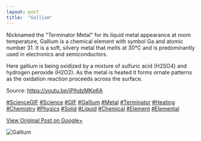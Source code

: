 ```yaml
---
layout: post
title:  "Gallium"
---
```


Nicknamed the "Terminator Metal" for its liquid metal appearance at room
temperature, Gallium is a chemical element with symbol Ga and atomic number
31. It is a soft, silvery metal that melts at 30°C and is predominantly used
in electronics and semiconductors.  
  
Here gallium is being oxidized by a mixture of sulfuric acid (H2SO4) and
hydrogen peroxide (H2O2). As the metal is heated it forms ornate patterns as
the oxidation reaction proceeds across the surface.  
  
Source: <https://youtu.be/iPlhdzMKp6A>  
  
[#ScienceGIF](https://plus.google.com/s/%23ScienceGIF/posts)
[#Science](https://plus.google.com/s/%23Science/posts)
[#GIF](https://plus.google.com/s/%23GIF/posts)
[#Gallium](https://plus.google.com/s/%23Gallium/posts)
[#Metal](https://plus.google.com/s/%23Metal/posts)
[#Terminator](https://plus.google.com/s/%23Terminator/posts)
[#Heating](https://plus.google.com/s/%23Heating/posts)
[#Chemistry](https://plus.google.com/s/%23Chemistry/posts)
[#Physics](https://plus.google.com/s/%23Physics/posts)
[#Solid](https://plus.google.com/s/%23Solid/posts)
[#Liquid](https://plus.google.com/s/%23Liquid/posts)
[#Chemical](https://plus.google.com/s/%23Chemical/posts)
[#Element](https://plus.google.com/s/%23Element/posts)
[#Elemental](https://plus.google.com/s/%23Elemental/posts)  
  

[View Original Post on Google+](https://plus.google.com/+ColinSullender/posts/KkddEc2QhgN)

![Gallium](/assets/img/2016-01-20-Gallium.gif)
